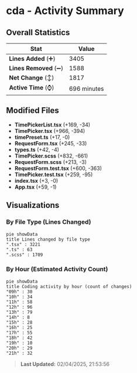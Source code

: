 # cda - Activity Summary 

## Overall Statistics

| Stat                   | Value                                                             |
| ---------------------- | ----------------------------------------------------------------- |
| **Lines Added** (➕)   | 3405                                          |
| **Lines Removed** (➖) | 1588                                        |
| **Net Change** (↕)    | 1817                |
| **Active Time** (⌚)   | 696 minutes |


## Modified Files
- **TimePickerList.tsx** (+169, -34)
- **TimePicker.tsx** (+966, -394)
- **timePreset.ts** (+17, -0)
- **RequestForm.tsx** (+245, -33)
- **types.ts** (+42, -4)
- **TimePicker.scss** (+832, -661)
- **RequestForm.scss** (+213, -3)
- **RequestForm.test.tsx** (+600, -363)
- **TimePicker.test.tsx** (+259, -95)
- **index.tsx** (+3, -0)
- **App.tsx** (+59, -1)

## Visualizations

### By File Type (Lines Changed)

```mermaid
pie showData
title Lines changed by file type
".tsx" : 3221
".ts" : 63
".scss" : 1709
```

### By Hour (Estimated Activity Count)

```mermaid
pie showData
title Coding activity by hour (count of changes)
"09h" : 30
"10h" : 34
"11h" : 58
"12h" : 96
"13h" : 79
"14h" : 8
"15h" : 28
"16h" : 25
"17h" : 55
"18h" : 42
"19h" : 10
"20h" : 29
"21h" : 32
```


> **Last Updated:** 02/04/2025, 21:53:56